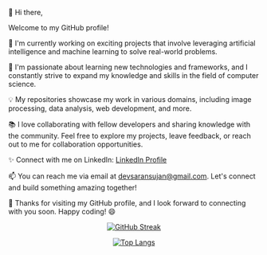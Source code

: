 👋 Hi there, 

Welcome to my GitHub profile! 

🔭 I'm currently working on exciting projects that involve leveraging artificial intelligence and machine learning to solve real-world problems. 

🌱 I'm passionate about learning new technologies and frameworks, and I constantly strive to expand my knowledge and skills in the field of computer science. 

💡 My repositories showcase my work in various domains, including image processing, data analysis, web development, and more. 

📚 I love collaborating with fellow developers and sharing knowledge with the community. Feel free to explore my projects, leave feedback, or reach out to me for collaboration opportunities.

✨ Connect with me on LinkedIn: [LinkedIn Profile](https://www.linkedin.com/in/dev-saran-sujan/)


📫 You can reach me via email at devsaransujan@gmail.com. Let's connect and build something amazing together!

👀 Thanks for visiting my GitHub profile, and I look forward to connecting with you soon. Happy coding! 😄
<div align="center">


[![GitHub Streak](http://github-readme-streak-stats.herokuapp.com?user=touchhowling&theme=dark)](https://git.io/streak-stats)

[![Top Langs](https://github-readme-stats.vercel.app/api/top-langs/?username=touchhowling&layout=compact)](https://github.com/anuraghazra/github-readme-stats)

</div>

</div>

